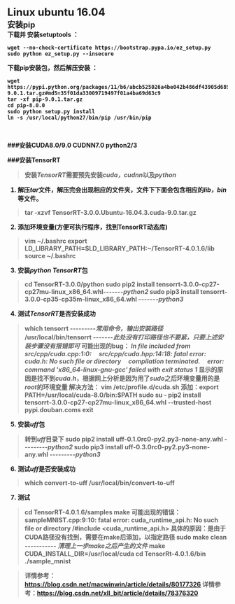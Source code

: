 <div><b><font size=5>Linux ubuntu 16.04</font></b></div>
<div><b><font size=4><b>安装pip</b></font></div>
下载并 安装setuptools ：

    wget --no-check-certificate https://bootstrap.pypa.io/ez_setup.py
    sudo python ez_setup.py --insecure 

下载pip安装包，然后解压安装 ：

    wget https://pypi.python.org/packages/11/b6/abcb525026a4be042b486df43905d6893fb04f05aac21c32c638e939e447/pip-9.0.1.tar.gz#md5=35f01da33009719497f01a4ba69d63c9
    tar -xf pip-9.0.1.tar.gz
    cd pip-8.0.0
    sudo python setup.py install
    ln -s /usr/local/python27/bin/pip /usr/bin/pip
<br>

###安装CUDA8.0/9.0 CUDNN7.0 python2/3<br>

 
###安装TensorRT
>安装*TensorRT*需要预先安装*cuda，cudnn*以及*python*<br>

1. 解压*tar*文件，解压完会出现相应的文件夹，文件下下面会包含相应的*lib，bin*等文件。<br>
>tar -xzvf TensorRT-3.0.0.Ubuntu-16.04.3.cuda-9.0.tar.gz
2. 添加环境变量(方便可执行程序，找到TensorRT动态库)<br>
>vim ~/.bashrc
>export LD_LIBRARY_PATH=$LD_LIBRARY_PATH:~/TensorRT-4.0.1.6/lib
>source ~/.bashrc
3. 安装*python TensorRT*包
>cd TensorRT-3.0.0/python
>sudo pip2 install tensorrt-3.0.0-cp27-cp27mu-linux_x86_64.whl-------*python2*
>sudo pip3 install tensorrt-3.0.0-cp35-cp35m-linux_x86_64.whl -------*python3*
4. 测试*TensorRT*是否安装成功
>which tensorrt ---------*常用命令，输出安装路径*
>/usr/local/bin/tensorrt -------*此处没有打印路径也不要紧，只要上述安装步骤没有报错即可*
><b>可能出现的bug：</b>
    *In file included from src/cpp/cuda.cpp:1:0:
    src/cpp/cuda.hpp:14:18: fatal error: cuda.h: No such file or directory
    compilation terminated.
    error: command 'x86_64-linux-gnu-gcc' failed with exit status 1*
    <b>显示的原因是找不到*cuda.h*，根据网上分析是因为用了*sudo*之后环境变量用的是*root*的环境变量
    解决方法：</b>
    vim /etc/profile.d/cuda.sh
    添加：export PATH=/usr/local/cuda-8.0/bin:$PATH
    sudo su -
    pip2 install tensorrt-3.0.0-cp27-cp27mu-linux_x86_64.whl --trusted-host pypi.douban.coms
    exit
5. 安装*uff*包
>转到*uff*目录下
>sudo pip2 install uff-0.1.0rc0-py2.py3-none-any.whl ---------*python2*
>sudo pip3 install uff-0.3.0rc0-py2.py3-none-any.whl ---------*python3*
6. 测试*uff*是否安装成功
>which convert-to-uff
>/usr/local/bin/convert-to-uff
7. 测试
>cd TensorRT-4.0.1.6/samples
>make
><b>可能出现的错误：</b>
    sampleMNIST.cpp:9:10: fatal error: cuda_runtime_api.h: No such file or directory
    /#include <cuda_runtime_api.h>
    <b>具体的原因</b>：是由于CUDA路径没有找到，需要在make后添加，以指定路径
    sudo make clean ----------- *清理上一步make之后产生的文件*
    make CUDA_INSTALL_DIR=/usr/local/cuda
>cd TensorRt-4.0.1.6/bin
>./sample_mnist

>详情参考：https://blog.csdn.net/macwinwin/article/details/80177326
>详情参考：https://blog.csdn.net/xll_bit/article/details/78376320